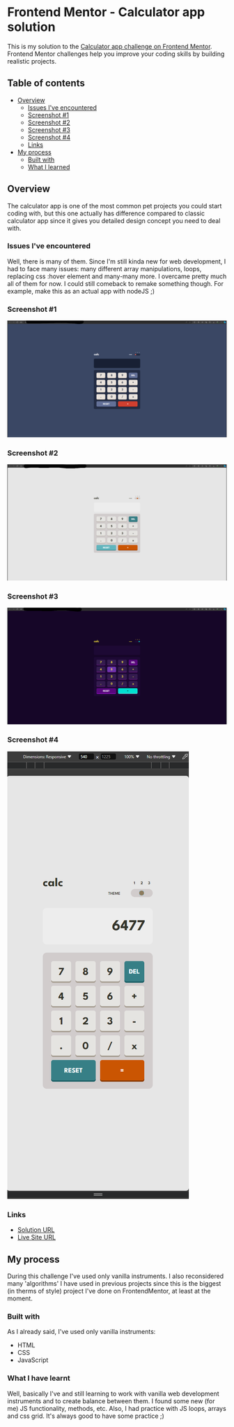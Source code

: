 # Frontend Mentor - Calculator app solution

This is my solution to the [Calculator app challenge on Frontend Mentor](https://www.frontendmentor.io/challenges/calculator-app-9lteq5N29).
Frontend Mentor challenges help you improve your coding skills by building realistic projects.

## Table of contents

- [Overview](#overview)
    - [Issues I've encountered](#issues-ive-encountered)
    - [Screenshot #1](#screenshot-1)
    - [Screenshot #2](#screenshot-2)
    - [Screenshot #3](#screenshot-3)
    - [Screenshot #4](#screenshot-4)
    - [Links](#links)
- [My process](#my-process)
    - [Built with](#built-with)
    - [What I learned](#what-i-have-learnt)

## Overview

The calculator app is one of the most common pet projects you could start coding with, but this one actually has difference compared to classic calculator app
since it gives you detailed design concept you need to deal with.

### Issues I've encountered

Well, there is many of them. Since I'm still kinda new for web development, I had to face many issues: many different array manipulations, loops, replacing
css :hover element and many-many more. I overcame pretty much all of them for now. I could still comeback to remake something though. For example, make this
as an actual app with nodeJS ;)

### Screenshot #1

![](/assets/screenshots/screenshot-1.png)

### Screenshot #2

![](/assets/screenshots/screenshot-2.png)

### Screenshot #3

![](/assets/screenshots/screenshot-3.png)

### Screenshot #4

![](assets/screenshots/screenshot-4.png)

### Links

- [Solution URL](https://www.frontendmentor.io/solutions/calculator-app-using-css-grid-js-qcQAyGUdRZ)
- [Live Site URL](https://petyabiszeps.github.io/calculator-app/)

## My process

During this challenge I've used only vanilla instruments. I also reconsidered many 'algorithms' I have used in previous projects since this is the biggest
(in therms of style) project I've done on FrontendMentor, at least at the moment.

### Built with

As I already said, I've used only vanilla instruments:

* HTML
* CSS
* JavaScript

### What I have learnt

Well, basically I've and still learning to work with vanilla web development instruments and to create balance between them. I found some new (for me) JS
functionality, methods, etc. Also, I had practice with JS loops, arrays and css grid. It's always good to have some practice ;)